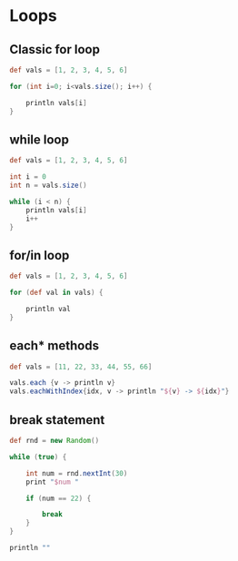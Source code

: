 # Loops

## Classic for loop

```groovy
def vals = [1, 2, 3, 4, 5, 6]

for (int i=0; i<vals.size(); i++) {

    println vals[i]
}
```

## while loop

```groovy
def vals = [1, 2, 3, 4, 5, 6]

int i = 0
int n = vals.size()

while (i < n) {
    println vals[i]
    i++
}
```

## for/in loop

```groovy
def vals = [1, 2, 3, 4, 5, 6]

for (def val in vals) {

    println val
}
```

## each* methods

```groovy
def vals = [11, 22, 33, 44, 55, 66]

vals.each {v -> println v}
vals.eachWithIndex{idx, v -> println "${v} -> ${idx}"}
```

## break statement

```groovy
def rnd = new Random()

while (true) {

    int num = rnd.nextInt(30)
    print "$num "

    if (num == 22) {

        break
    }
}

println ""
```
